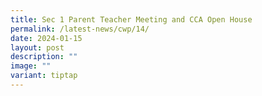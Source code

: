 ```yaml
---
title: Sec 1 Parent Teacher Meeting and CCA Open House
permalink: /latest-news/cwp/14/
date: 2024-01-15
layout: post
description: ""
image: ""
variant: tiptap
---
```

